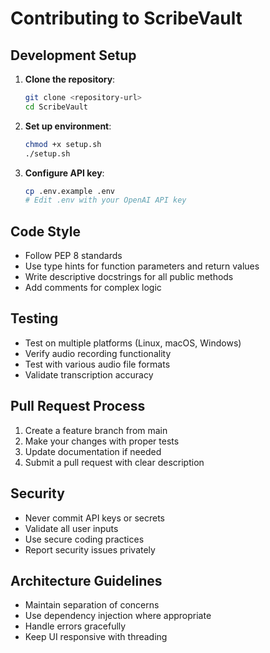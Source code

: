 # Contributing to ScribeVault

## Development Setup

1. **Clone the repository**:
   ```bash
   git clone <repository-url>
   cd ScribeVault
   ```

2. **Set up environment**:
   ```bash
   chmod +x setup.sh
   ./setup.sh
   ```

3. **Configure API key**:
   ```bash
   cp .env.example .env
   # Edit .env with your OpenAI API key
   ```

## Code Style

- Follow PEP 8 standards
- Use type hints for function parameters and return values
- Write descriptive docstrings for all public methods
- Add comments for complex logic

## Testing

- Test on multiple platforms (Linux, macOS, Windows)
- Verify audio recording functionality
- Test with various audio file formats
- Validate transcription accuracy

## Pull Request Process

1. Create a feature branch from main
2. Make your changes with proper tests
3. Update documentation if needed
4. Submit a pull request with clear description

## Security

- Never commit API keys or secrets
- Validate all user inputs
- Use secure coding practices
- Report security issues privately

## Architecture Guidelines

- Maintain separation of concerns
- Use dependency injection where appropriate
- Handle errors gracefully
- Keep UI responsive with threading
